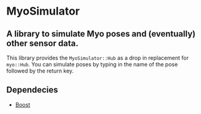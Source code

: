 MyoSimulator
============

A library to simulate Myo poses and (eventually) other sensor data.
-------------------------------------------------------------------

This library provides the `MyoSimulator::Hub` as a drop in replacement for
`myo::Hub`. You can simulate poses by typing in the name of the pose followed
by the return key.

Dependecies
-----------

- [Boost](http://www.boost.org/)
